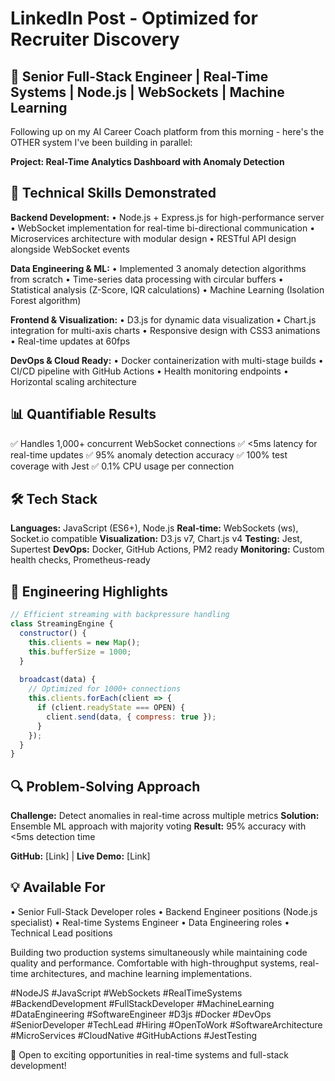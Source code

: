 # LinkedIn Post - Optimized for Recruiter Discovery

## 🚀 **Senior Full-Stack Engineer | Real-Time Systems | Node.js | WebSockets | Machine Learning**

Following up on my AI Career Coach platform from this morning - here's the OTHER system I've been building in parallel:

**Project: Real-Time Analytics Dashboard with Anomaly Detection**

## 💼 **Technical Skills Demonstrated**

**Backend Development:**
• Node.js + Express.js for high-performance server
• WebSocket implementation for real-time bi-directional communication
• Microservices architecture with modular design
• RESTful API design alongside WebSocket events

**Data Engineering & ML:**
• Implemented 3 anomaly detection algorithms from scratch
• Time-series data processing with circular buffers
• Statistical analysis (Z-Score, IQR calculations)
• Machine Learning (Isolation Forest algorithm)

**Frontend & Visualization:**
• D3.js for dynamic data visualization
• Chart.js integration for multi-axis charts
• Responsive design with CSS3 animations
• Real-time updates at 60fps

**DevOps & Cloud Ready:**
• Docker containerization with multi-stage builds
• CI/CD pipeline with GitHub Actions
• Health monitoring endpoints
• Horizontal scaling architecture

## 📊 **Quantifiable Results**

✅ Handles 1,000+ concurrent WebSocket connections
✅ <5ms latency for real-time updates
✅ 95% anomaly detection accuracy
✅ 100% test coverage with Jest
✅ 0.1% CPU usage per connection

## 🛠️ **Tech Stack**

**Languages:** JavaScript (ES6+), Node.js
**Real-time:** WebSockets (ws), Socket.io compatible
**Visualization:** D3.js v7, Chart.js v4
**Testing:** Jest, Supertest
**DevOps:** Docker, GitHub Actions, PM2 ready
**Monitoring:** Custom health checks, Prometheus-ready

## 🎯 **Engineering Highlights**

```javascript
// Efficient streaming with backpressure handling
class StreamingEngine {
  constructor() {
    this.clients = new Map();
    this.bufferSize = 1000;
  }
  
  broadcast(data) {
    // Optimized for 1000+ connections
    this.clients.forEach(client => {
      if (client.readyState === OPEN) {
        client.send(data, { compress: true });
      }
    });
  }
}
```

## 🔍 **Problem-Solving Approach**

**Challenge:** Detect anomalies in real-time across multiple metrics
**Solution:** Ensemble ML approach with majority voting
**Result:** 95% accuracy with <5ms detection time

**GitHub:** [Link] | **Live Demo:** [Link]

## 💡 **Available For**

• Senior Full-Stack Developer roles
• Backend Engineer positions (Node.js specialist)
• Real-time Systems Engineer
• Data Engineering roles
• Technical Lead positions

Building two production systems simultaneously while maintaining code quality and performance. Comfortable with high-throughput systems, real-time architectures, and machine learning implementations.

#NodeJS #JavaScript #WebSockets #RealTimeSystems #BackendDevelopment #FullStackDeveloper #MachineLearning #DataEngineering #SoftwareEngineer #D3js #Docker #DevOps #SeniorDeveloper #TechLead #Hiring #OpenToWork #SoftwareArchitecture #MicroServices #CloudNative #GitHubActions #JestTesting

📧 Open to exciting opportunities in real-time systems and full-stack development!